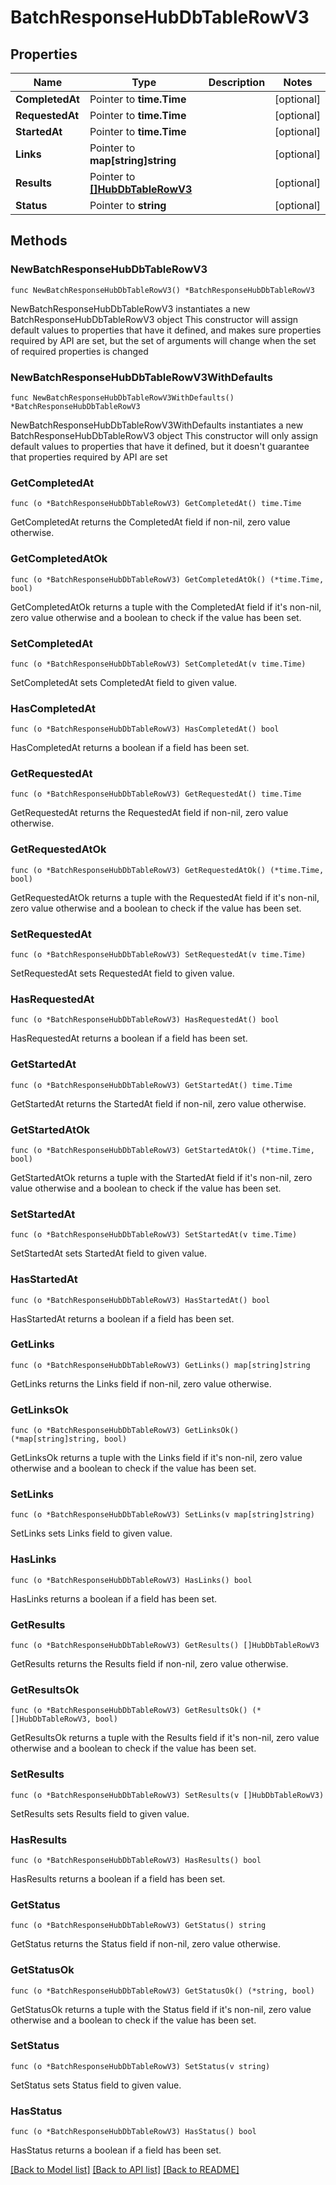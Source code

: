 # BatchResponseHubDbTableRowV3

## Properties

Name | Type | Description | Notes
------------ | ------------- | ------------- | -------------
**CompletedAt** | Pointer to **time.Time** |  | [optional] 
**RequestedAt** | Pointer to **time.Time** |  | [optional] 
**StartedAt** | Pointer to **time.Time** |  | [optional] 
**Links** | Pointer to **map[string]string** |  | [optional] 
**Results** | Pointer to [**[]HubDbTableRowV3**](HubDbTableRowV3.md) |  | [optional] 
**Status** | Pointer to **string** |  | [optional] 

## Methods

### NewBatchResponseHubDbTableRowV3

`func NewBatchResponseHubDbTableRowV3() *BatchResponseHubDbTableRowV3`

NewBatchResponseHubDbTableRowV3 instantiates a new BatchResponseHubDbTableRowV3 object
This constructor will assign default values to properties that have it defined,
and makes sure properties required by API are set, but the set of arguments
will change when the set of required properties is changed

### NewBatchResponseHubDbTableRowV3WithDefaults

`func NewBatchResponseHubDbTableRowV3WithDefaults() *BatchResponseHubDbTableRowV3`

NewBatchResponseHubDbTableRowV3WithDefaults instantiates a new BatchResponseHubDbTableRowV3 object
This constructor will only assign default values to properties that have it defined,
but it doesn't guarantee that properties required by API are set

### GetCompletedAt

`func (o *BatchResponseHubDbTableRowV3) GetCompletedAt() time.Time`

GetCompletedAt returns the CompletedAt field if non-nil, zero value otherwise.

### GetCompletedAtOk

`func (o *BatchResponseHubDbTableRowV3) GetCompletedAtOk() (*time.Time, bool)`

GetCompletedAtOk returns a tuple with the CompletedAt field if it's non-nil, zero value otherwise
and a boolean to check if the value has been set.

### SetCompletedAt

`func (o *BatchResponseHubDbTableRowV3) SetCompletedAt(v time.Time)`

SetCompletedAt sets CompletedAt field to given value.

### HasCompletedAt

`func (o *BatchResponseHubDbTableRowV3) HasCompletedAt() bool`

HasCompletedAt returns a boolean if a field has been set.

### GetRequestedAt

`func (o *BatchResponseHubDbTableRowV3) GetRequestedAt() time.Time`

GetRequestedAt returns the RequestedAt field if non-nil, zero value otherwise.

### GetRequestedAtOk

`func (o *BatchResponseHubDbTableRowV3) GetRequestedAtOk() (*time.Time, bool)`

GetRequestedAtOk returns a tuple with the RequestedAt field if it's non-nil, zero value otherwise
and a boolean to check if the value has been set.

### SetRequestedAt

`func (o *BatchResponseHubDbTableRowV3) SetRequestedAt(v time.Time)`

SetRequestedAt sets RequestedAt field to given value.

### HasRequestedAt

`func (o *BatchResponseHubDbTableRowV3) HasRequestedAt() bool`

HasRequestedAt returns a boolean if a field has been set.

### GetStartedAt

`func (o *BatchResponseHubDbTableRowV3) GetStartedAt() time.Time`

GetStartedAt returns the StartedAt field if non-nil, zero value otherwise.

### GetStartedAtOk

`func (o *BatchResponseHubDbTableRowV3) GetStartedAtOk() (*time.Time, bool)`

GetStartedAtOk returns a tuple with the StartedAt field if it's non-nil, zero value otherwise
and a boolean to check if the value has been set.

### SetStartedAt

`func (o *BatchResponseHubDbTableRowV3) SetStartedAt(v time.Time)`

SetStartedAt sets StartedAt field to given value.

### HasStartedAt

`func (o *BatchResponseHubDbTableRowV3) HasStartedAt() bool`

HasStartedAt returns a boolean if a field has been set.

### GetLinks

`func (o *BatchResponseHubDbTableRowV3) GetLinks() map[string]string`

GetLinks returns the Links field if non-nil, zero value otherwise.

### GetLinksOk

`func (o *BatchResponseHubDbTableRowV3) GetLinksOk() (*map[string]string, bool)`

GetLinksOk returns a tuple with the Links field if it's non-nil, zero value otherwise
and a boolean to check if the value has been set.

### SetLinks

`func (o *BatchResponseHubDbTableRowV3) SetLinks(v map[string]string)`

SetLinks sets Links field to given value.

### HasLinks

`func (o *BatchResponseHubDbTableRowV3) HasLinks() bool`

HasLinks returns a boolean if a field has been set.

### GetResults

`func (o *BatchResponseHubDbTableRowV3) GetResults() []HubDbTableRowV3`

GetResults returns the Results field if non-nil, zero value otherwise.

### GetResultsOk

`func (o *BatchResponseHubDbTableRowV3) GetResultsOk() (*[]HubDbTableRowV3, bool)`

GetResultsOk returns a tuple with the Results field if it's non-nil, zero value otherwise
and a boolean to check if the value has been set.

### SetResults

`func (o *BatchResponseHubDbTableRowV3) SetResults(v []HubDbTableRowV3)`

SetResults sets Results field to given value.

### HasResults

`func (o *BatchResponseHubDbTableRowV3) HasResults() bool`

HasResults returns a boolean if a field has been set.

### GetStatus

`func (o *BatchResponseHubDbTableRowV3) GetStatus() string`

GetStatus returns the Status field if non-nil, zero value otherwise.

### GetStatusOk

`func (o *BatchResponseHubDbTableRowV3) GetStatusOk() (*string, bool)`

GetStatusOk returns a tuple with the Status field if it's non-nil, zero value otherwise
and a boolean to check if the value has been set.

### SetStatus

`func (o *BatchResponseHubDbTableRowV3) SetStatus(v string)`

SetStatus sets Status field to given value.

### HasStatus

`func (o *BatchResponseHubDbTableRowV3) HasStatus() bool`

HasStatus returns a boolean if a field has been set.


[[Back to Model list]](../README.md#documentation-for-models) [[Back to API list]](../README.md#documentation-for-api-endpoints) [[Back to README]](../README.md)


